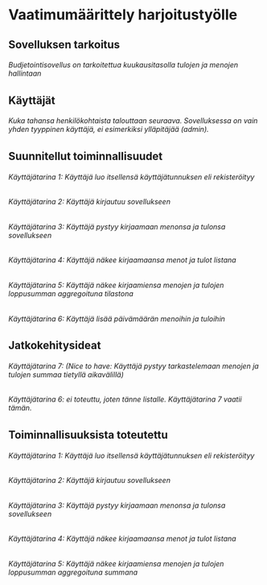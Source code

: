 # Vaatimumäärittely harjoitustyölle

## Sovelluksen tarkoitus
###### Budjetointisovellus on tarkoitettua kuukausitasolla tulojen ja menojen hallintaan 

## Käyttäjät
###### Kuka tahansa henkilökohtaista talouttaan seuraava. Sovelluksessa on vain yhden tyyppinen käyttäjä, ei esimerkiksi ylläpitäjää (admin).

## Suunnitellut toiminnallisuudet
###### Käyttäjätarina 1: Käyttäjä luo itsellensä käyttäjätunnuksen eli rekisteröityy
###### Käyttäjätarina 2: Käyttäjä kirjautuu sovellukseen
###### Käyttäjätarina 3: Käyttäjä pystyy kirjaamaan menonsa ja tulonsa sovellukseen
###### Käyttäjätarina 4: Käyttäjä näkee kirjaamaansa menot ja tulot listana
###### Käyttäjätarina 5: Käyttäjä näkee kirjaamiensa menojen ja tulojen loppusumman aggregoituna tilastona
###### Käyttäjätarina 6: Käyttäjä lisää päivämäärän menoihin ja tuloihin

## Jatkokehitysideat
###### Käyttäjätarina 7: (Nice to have: Käyttäjä pystyy tarkastelemaan menojen ja tulojen summaa tietyllä aikavälillä)
###### Käyttäjätarina 6: ei toteuttu, joten tänne listalle. Käyttäjätarina 7 vaatii tämän.

## Toiminnallisuuksista toteutettu
###### Käyttäjätarina 1: Käyttäjä luo itsellensä käyttäjätunnuksen eli rekisteröityy
###### Käyttäjätarina 2: Käyttäjä kirjautuu sovellukseen
###### Käyttäjätarina 3: Käyttäjä pystyy kirjaamaan menonsa ja tulonsa sovellukseen
###### Käyttäjätarina 4: Käyttäjä näkee kirjaamaansa menot ja tulot listana
###### Käyttäjätarina 5: Käyttäjä näkee kirjaamiensa menojen ja tulojen loppusumman aggregoituna summana
